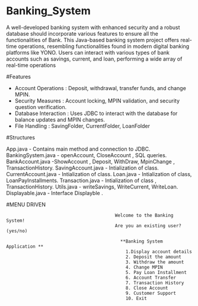 # Banking_System
A well-developed banking system with enhanced security and a robust database should incorporate various features to ensure all the functionalities of Bank.
This Java-based banking system project offers real-time operations, resembling functionalities found in modern digital banking platforms like YONO. 
 Users can interact with various types of bank accounts such as savings, current, and loan, performing a wide array of real-time operations

#Features
- Account Operations : Deposit, withdrawal, transfer funds, and change MPIN.
- Security Measures : Account locking, MPIN validation, and security question verification.
- Database Interaction : Uses JDBC to interact with the database for balance updates and MPIN changes.
- File Handling : SavingFolder, CurrentFolder, LoanFolder

#Structures

App.java - Contains main method and connection to JDBC.
BankingSystem.java - openAccount, CloseAccount , SQL queries.
BankAccount.java -ShowAccount , Deposit, WithDraw, MpinChange , TransactionHistory.
SavingAccount.java - Intialization of class.
CurrentAccount.java - Intialization of class.
Loan.java - Intialization of class, LoanPayInstallments.
Transaction.java - Intialization of class , TransactionHistory.
Utils.java - writeSavings, WriteCurrent, WriteLoan.
Displayable.java - Interface Displayble .

#MENU DRIVEN

                                             Welcome to the Banking System!
                                             Are you an existing user? (yes/no)
                                                             
                                               **Banking System Application **
                                                 1.Display account details
                                                 2. Deposit the amount
                                                 3. Withdraw the amount
                                                 4. Change MPIN
                                                 5. Pay Loan Installment
                                                 6. Account Transfer
                                                 7. Transaction History
                                                 8. Close Account
                                                 9. Customer Support
                                                 10. Exit
                                                    
